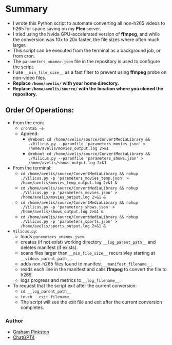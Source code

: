 # Summary

* I wrote this Python script to automate converting all non-h265 videos to h265 for space saving on my **Plex** server.
* I tried using the Nvida GPU-accelerated version of **ffmpeg**, and while the conversion was 10x to 20x faster, the file sizes where often much larger.
* This script can be executed from the terminal as a background job, or from cron.
* The `parameters_<name>.json` file in the repository is used to configure the script.
* I use `__min_file_size__` as a fast filter to prevent using **ffmpeg** probe on non-video files.
* **Replace `/home/avelis/` with your home directory.**
* **Replace `/home/avelis/source/` with the location where you cloned the repository.**

## Order Of Operations:
* From the cron:
    - `crontab -e`
    - Append:
        - `@reboot cd /home/avelis/source/ConvertMediaLibrary && ./Vilicus.py --paramfile 'parameters_movies.json' > /home/avelis/movies_output.log 2>&1`
        - `@reboot cd /home/avelis/source/ConvertMediaLibrary && ./Vilicus.py --paramfile 'parameters_shows.json' > /home/avelis/shows_output.log 2>&1`
* From the terminal:
    - `cd /home/avelis/source/ConvertMediaLibrary && nohup ./Vilicus.py -p 'parameters_movies_temp.json' > /home/avelis/movies_temp_output.log 2>&1 &`
    - `cd /home/avelis/source/ConvertMediaLibrary && nohup ./Vilicus.py -p 'parameters_movies.json' > /home/avelis/movies_output.log 2>&1 &`
    - `cd /home/avelis/source/ConvertMediaLibrary && nohup ./Vilicus.py -p 'parameters_shows.json' > /home/avelis/shows_output.log 2>&1 &`
    - `cd /home/avelis/source/ConvertMediaLibrary && nohup ./Vilicus.py -p 'parameters_sports.json' > /home/avelis/sports_output.log 2>&1 &`
* `Vilicus.py`:
    - loads `parameters_<name>.json`.
    - creates (if not exist) working directory `__log_parent_path__` and deletes manifest (if exists).
    - scans files larger than `__min_file_size__` recursivley starting at `__videos_parent_path__`.
    - adds non-h265 files found to manifest `__manifest_filename__`.
    - reads each line in the manifest and calls **ffmpeg** to convert the file to h265.
	- logs progress and metrics to `__log_filename__`.
* To request that the script exit after the current conversion:
    - `cd __log_parent_path__`
	- `touch __exit_filename__`
	- The script will see the exit file and exit after the current conversion completes.

### Author
- [Graham Pinkston](https://github.com/avelis26)
- [ChatGPT4](https://chat.openai.com/)

